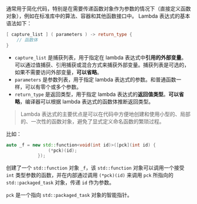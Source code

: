 通常用于简化代码，特别是在需要传递函数对象作为参数的情况下（直接定义函数对象），例如在标准库中的算法、容器和其他函数接口中。
Lambda 表达式的基本语法如下：
```C++
[ capture_list ] ( parameters ) -> return_type {
    // 函数体
}
```
-   `capture_list` 是捕获列表，用于指定在 lambda 表达式中**引用的外部变量**。可以通过值捕获、引用捕获或混合方式来捕获外部变量。捕获列表是可选的，如果不需要访问外部变量，**可以省略**。
-   `parameters` 是参数列表，用于指定 lambda 表达式的参数。和普通函数一样，可以有零个或多个参数。
-   `return_type` 是返回类型，用于指定 lambda 表达式的**返回值类型**。**可以省略**，编译器可以根据 lambda 表达式的函数体推断返回类型。

>Lambda 表达式的主要优点是可以在代码中方便地创建和使用小型的、局部的、一次性的函数对象，避免了显式定义命名函数的繁琐过程。

比如：
```C++
auto _f = new std::function<void(int id)>([pck](int id) {
                (*pck)(id);
            });
```
创建了一个 `std::function` 对象 `_f`，该 `std::function` 对象可以调用一个接受 `int` 类型参数的函数，并在内部通过调用 `(*pck)(id)` 来调用 `pck` 所指向的 `std::packaged_task` 对象，传递 `id` 作为参数。

`pck` 是一个指向 `std::packaged_task` 对象的智能指针。